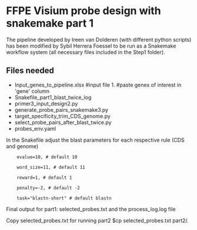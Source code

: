 # FFPE Visium probe design with snakemake part 1
The pipeline developed by Ireen van Dolderen (with different python scripts) has been modified by Sybil Herrera Foessel to be 
run as a Snakemake workflow system (all necessary files included in the Step1 folder).   

## Files needed

- Input_genes_to_pipeline.xlsx #input file 1. #paste genes of interest in 'gene' column
- Snakefile_part1_blast_twice_log 
- primer3_input_design2.py
- generate_probe_pairs_snakemake3.py
- target_specificity_trim_CDS_genome.py
- select_probe_pairs_after_blast_twice.py
- probes_env.yaml


In the Snakefile adjust the blast parameters for each respective rule (CDS and genome)

        evalue=10, # default 10
        
        word_size=11, # default 11
        
        reward=1, # default 1
        
        penalty=-2, # default -2
        
        task="blastn-short" # default blastn

Final output for part1: selected_probes.txt and the process_log.log file

Copy selected_probes.txt for running part2 $cp selected_probes.txt part2/. 
